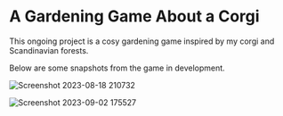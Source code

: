 # A Gardening Game About a Corgi

This ongoing project is a cosy gardening game inspired by my corgi and Scandinavian forests.

Below are some snapshots from the game in development.

![Screenshot 2023-08-18 210732](https://github.com/stjerndale/Fenris/assets/19479985/7ddda8a0-d575-49a2-b76f-6d1a9292d48f)

![Screenshot 2023-09-02 175527](https://github.com/stjerndale/Fenris/assets/19479985/c7e29317-f1f8-47b2-b01a-36774dfa31e2)
